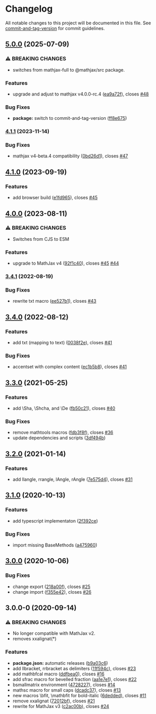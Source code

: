 # Changelog

All notable changes to this project will be documented in this file. See [commit-and-tag-version](https://github.com/absolute-version/commit-and-tag-version) for commit guidelines.

## [5.0.0](https://github.com/AmerMathSoc/mathjax-ams-macros/compare/v4.1.1...v5.0.0) (2025-07-09)


### ⚠ BREAKING CHANGES

* switches from mathjax-full to @mathjax/src package.

### Features

* upgrade and adjust to mathjax v4.0.0-rc.4 ([ea9a72f](https://github.com/AmerMathSoc/mathjax-ams-macros/commit/ea9a72ffb6bac30cf28de7f2d670d6a6e151ae96)), closes [#48](https://github.com/AmerMathSoc/mathjax-ams-macros/issues/48)


### Bug Fixes

* **package:** switch to commit-and-tag-version ([ff8e675](https://github.com/AmerMathSoc/mathjax-ams-macros/commit/ff8e6754fd5493c8d9150e1382fe0ee30bc835ea))

### [4.1.1](https://github.com/AmerMathSoc/mathjax-ams-macros/compare/v4.1.0...v4.1.1) (2023-11-14)


### Bug Fixes

* mathjax v4-beta.4 compatibility ([0bd26d1](https://github.com/AmerMathSoc/mathjax-ams-macros/commit/0bd26d128cfa0d4d20d7a9a21f9c96595239bf47)), closes [#47](https://github.com/AmerMathSoc/mathjax-ams-macros/issues/47)

## [4.1.0](https://github.com/AmerMathSoc/mathjax-ams-macros/compare/v4.0.0...v4.1.0) (2023-09-19)


### Features

* add browser build ([e1fd965](https://github.com/AmerMathSoc/mathjax-ams-macros/commit/e1fd965479e0406960523427b8df5a5cb410690f)), closes [#45](https://github.com/AmerMathSoc/mathjax-ams-macros/issues/45)

## [4.0.0](https://github.com/AmerMathSoc/mathjax-ams-macros/compare/v3.4.1...v4.0.0) (2023-08-11)


### ⚠ BREAKING CHANGES

* Switches from CJS to ESM

### Features

* upgrade to MathJax v4 ([92f1c40](https://github.com/AmerMathSoc/mathjax-ams-macros/commit/92f1c40ba9e88f184c85b063fb5765a3b3351285)), closes [#45](https://github.com/AmerMathSoc/mathjax-ams-macros/issues/45) [#44](https://github.com/AmerMathSoc/mathjax-ams-macros/issues/44)

### [3.4.1](https://github.com/AmerMathSoc/mathjax-ams-macros/compare/v3.4.0...v3.4.1) (2022-08-19)


### Bug Fixes

* rewrite txt macro ([ee527b1](https://github.com/AmerMathSoc/mathjax-ams-macros/commit/ee527b156677e4d931df66bd45958996df719c15)), closes [#43](https://github.com/AmerMathSoc/mathjax-ams-macros/issues/43)

## [3.4.0](https://github.com/AmerMathSoc/mathjax-ams-macros/compare/v3.3.0...v3.4.0) (2022-08-12)


### Features

* add txt (mapping to text) ([0038f2e](https://github.com/AmerMathSoc/mathjax-ams-macros/commit/0038f2e80eb367886541e9f013b1049ad9bcbc95)), closes [#41](https://github.com/AmerMathSoc/mathjax-ams-macros/issues/41)


### Bug Fixes

* accentset with complex content ([ec1b5b8](https://github.com/AmerMathSoc/mathjax-ams-macros/commit/ec1b5b865d3c5ac634d32f99de2d0d1f2631e861)), closes [#41](https://github.com/AmerMathSoc/mathjax-ams-macros/issues/41)

## [3.3.0](https://github.com/AmerMathSoc/mathjax-ams-macros/compare/v3.2.0...v3.3.0) (2021-05-25)


### Features

* add  \Sha, \Shcha, and \De ([fb50c21](https://github.com/AmerMathSoc/mathjax-ams-macros/commit/fb50c21ec1dc26c56a43e9831405456c245306a5)), closes [#40](https://github.com/AmerMathSoc/mathjax-ams-macros/issues/40)


### Bug Fixes

* remove mathtools macros ([fdb3f8f](https://github.com/AmerMathSoc/mathjax-ams-macros/commit/fdb3f8ff5e5c391cbf00ae867f425df95fce2b30)), closes [#36](https://github.com/AmerMathSoc/mathjax-ams-macros/issues/36)
* update dependencies and scripts ([3df494b](https://github.com/AmerMathSoc/mathjax-ams-macros/commit/3df494b60fdd703048a3556e073ab4601cc03683))

## [3.2.0](https://github.com/AmerMathSoc/mathjax-ams-macros/compare/v3.1.0...v3.2.0) (2021-01-14)


### Features

* add llangle, rrangle, lAngle, rAngle ([7e575d4](https://github.com/AmerMathSoc/mathjax-ams-macros/commit/7e575d4976ac6d28c8b74f382e8a25fc9f32d5c1)), closes [#31](https://github.com/AmerMathSoc/mathjax-ams-macros/issues/31)

## [3.1.0](https://github.com/AmerMathSoc/mathjax-ams-macros/compare/v3.0.0...v3.1.0) (2020-10-13)


### Features

* add typescript implementaton ([2f392ce](https://github.com/AmerMathSoc/mathjax-ams-macros/commit/2f392ce8d97676515ccdd340afd767146272b1f8))


### Bug Fixes

* import missing BaseMethods ([a475960](https://github.com/AmerMathSoc/mathjax-ams-macros/commit/a4759604eb782b94ecef13d945d8a85225cc7830))

## [3.0.0](https://github.com/AmerMathSoc/mathjax-ams-macros/compare/v3.0.0-0...v3.0.0) (2020-10-06)


### Bug Fixes

* change export ([218a00f](https://github.com/AmerMathSoc/mathjax-ams-macros/commit/218a00fc0cedb9508bc94fec66ea0392ea23c5af)), closes [#25](https://github.com/AmerMathSoc/mathjax-ams-macros/issues/25)
* change import ([f355e42](https://github.com/AmerMathSoc/mathjax-ams-macros/commit/f355e42c34b9c6612f4887458eb4273dc4f9c19a)), closes [#26](https://github.com/AmerMathSoc/mathjax-ams-macros/issues/26)

## 3.0.0-0 (2020-09-14)


### ⚠ BREAKING CHANGES

* No longer compatible with MathJax v2.
* removes xxalignat(*)

### Features

* **package.json:** automatic releases ([b9a03c6](https://github.com/AmerMathSoc/mathjax-ams-macros/commit/b9a03c6a12804ee36e9d10244fe33c5e075dd789))
* add llbracket, rrbracket as delimiters ([11f594c](https://github.com/AmerMathSoc/mathjax-ams-macros/commit/11f594c965993b2b6598bb4cb8880e96d418dbac)), closes [#23](https://github.com/AmerMathSoc/mathjax-ams-macros/issues/23)
* add mathbfcal macro ([ddfbea0](https://github.com/AmerMathSoc/mathjax-ams-macros/commit/ddfbea04f1babc53fabfb498708ee40035ac29d3)), closes [#16](https://github.com/AmerMathSoc/mathjax-ams-macros/issues/16)
* add sfrac macro for bevelled fraction ([aa1e7e1](https://github.com/AmerMathSoc/mathjax-ams-macros/commit/aa1e7e1643971319f974d24ac1360820f6337e26)), closes [#22](https://github.com/AmerMathSoc/mathjax-ams-macros/issues/22)
* bsmallmatrix environment ([4728227](https://github.com/AmerMathSoc/mathjax-ams-macros/commit/47282270cce9518dc24490d0f1299234276e8026)), closes [#14](https://github.com/AmerMathSoc/mathjax-ams-macros/issues/14)
* mathsc macro for small caps ([dcadc37](https://github.com/AmerMathSoc/mathjax-ams-macros/commit/dcadc374d31f615b99b746116e57f396a3a44db2)), closes [#13](https://github.com/AmerMathSoc/mathjax-ams-macros/issues/13)
* new macros \bfit, \mathbfit for bold-italic ([6dedded](https://github.com/AmerMathSoc/mathjax-ams-macros/commit/6dedded4aaeb8cdab5e9ce131a49735ed0bbf984)), closes [#11](https://github.com/AmerMathSoc/mathjax-ams-macros/issues/11)
* remove xxalignat ([72012bf](https://github.com/AmerMathSoc/mathjax-ams-macros/commit/72012bffb0e754fb020d5377a82a9912ecf89866)), closes [#21](https://github.com/AmerMathSoc/mathjax-ams-macros/issues/21)
* rewrite for MathJax v3 ([c2ac00b](https://github.com/AmerMathSoc/mathjax-ams-macros/commit/c2ac00b7afa9b8ba2312ace57535356c9f4484f7)), closes [#24](https://github.com/AmerMathSoc/mathjax-ams-macros/issues/24)
